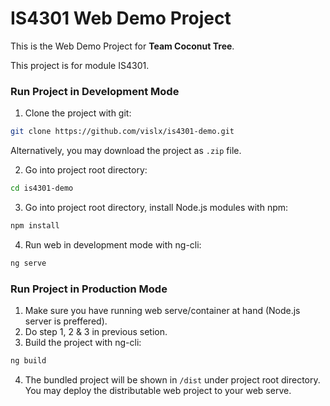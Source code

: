 # IS4301 Web Demo Project
This is the Web Demo Project for **Team Coconut Tree**.

This project is for module IS4301.

### Run Project in Development Mode
1. Clone the project with git:

```bash
git clone https://github.com/vislx/is4301-demo.git
```

Alternatively, you may download the project as `.zip` file.

2. Go into project root directory:
```bash
cd is4301-demo
```
3. Go into project root directory, install Node.js modules with npm:
```bash
npm install
```
4. Run web in development mode with ng-cli:
```bash
ng serve
```

### Run Project in Production Mode
1. Make sure you have running web serve/container at hand (Node.js server is preffered).
2. Do step 1, 2 & 3 in previous setion.
3. Build the project with ng-cli:
```bash
ng build
```
4. The bundled project will be shown in `/dist` under project root directory. You may deploy the distributable web project to your web serve.